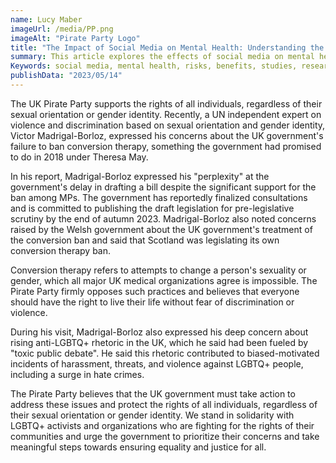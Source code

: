 ```yaml
---
name: Lucy Maber
imageUrl: /media/PP.png
imageAlt: "Pirate Party Logo"
title: "The Impact of Social Media on Mental Health: Understanding the Risks and Benefits"
summary: This article explores the effects of social media on mental health, including both the potential risks and benefits. It discusses various studies and research on the topic, highlighting the ways that social media can both positively and negatively impact mental well-being. The article also offers tips and strategies for maintaining a healthy relationship with social media.
Keywords: social media, mental health, risks, benefits, studies, research, well-being, strategies, healthy relationship, lgbt
publishData: "2023/05/14"
---
```

The UK Pirate Party supports the rights of all individuals, regardless of their sexual orientation or gender identity. Recently, a UN independent expert on violence and discrimination based on sexual orientation and gender identity, Victor Madrigal-Borloz, expressed his concerns about the UK government's failure to ban conversion therapy, something the government had promised to do in 2018 under Theresa May.

In his report, Madrigal-Borloz expressed his "perplexity" at the government's delay in drafting a bill despite the significant support for the ban among MPs. The government has reportedly finalized consultations and is committed to publishing the draft legislation for pre-legislative scrutiny by the end of autumn 2023. Madrigal-Borloz also noted concerns raised by the Welsh government about the UK government's treatment of the conversion ban and said that Scotland was legislating its own conversion therapy ban.

Conversion therapy refers to attempts to change a person's sexuality or gender, which all major UK medical organizations agree is impossible. The Pirate Party firmly opposes such practices and believes that everyone should have the right to live their life without fear of discrimination or violence.

During his visit, Madrigal-Borloz also expressed his deep concern about rising anti-LGBTQ+ rhetoric in the UK, which he said had been fueled by "toxic public debate". He said this rhetoric contributed to biased-motivated incidents of harassment, threats, and violence against LGBTQ+ people, including a surge in hate crimes.

The Pirate Party believes that the UK government must take action to address these issues and protect the rights of all individuals, regardless of their sexual orientation or gender identity. We stand in solidarity with LGBTQ+ activists and organizations who are fighting for the rights of their communities and urge the government to prioritize their concerns and take meaningful steps towards ensuring equality and justice for all.